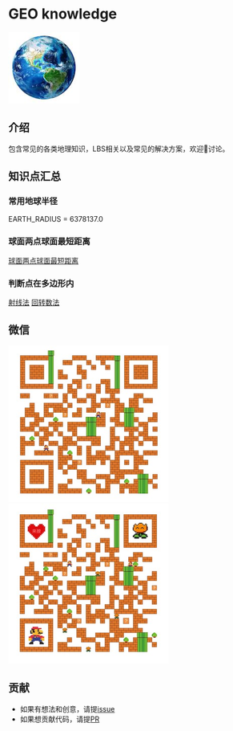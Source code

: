 # GEO knowledge

![earth.jpeg](./assets/earth.jpeg)

## 介绍

包含常见的各类地理知识，LBS相关以及常见的解决方案，欢迎👏讨论。


## 知识点汇总

### 常用地球半径
  EARTH_RADIUS = 6378137.0

### 球面两点球面最短距离
  [球面两点球面最短距离](https://blog.csdn.net/liminlu0314/article/details/8553926) 

### 判断点在多边形内 
  [射线法](https://blog.csdn.net/Form_/article/details/77841534)
  [回转数法](https://blog.csdn.net/chelen_jak/article/details/52650896)
## 微信
 
![wechat-group-chat](./assets/wechat_1.jpeg)
![wechat-group-chat](./assets/wechat_2.jpeg)

## 贡献

- 如果有想法和创意，请提[issue](https://github.com/zhaozy93/leetcode_go/issues)
- 如果想贡献代码，请提[PR](https://github.com/zhaozy93/leetcode_go/pulls)
